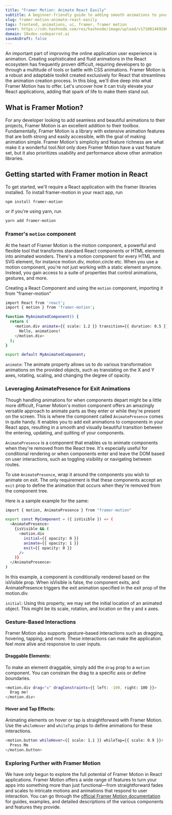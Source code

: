 ```yaml
---
title: "Framer Motion: Animate React Easily"
subtitle: A beginner-friendly guide to adding smooth animations to your React app effortlessly.
slug: framer-motion-animate-react-easily
tags: frontend, animations, ui, framer, framer motion
cover: https://cdn.hashnode.com/res/hashnode/image/upload/v1710014692087/Y49b1MQad.webp?auto=format
domain: 10xdev.codeparrot.ai
saveAsDraft: false
---
```


An important part of improving the online application user experience is animation. Creating sophisticated and fluid animations in the React ecosystem has frequently proven difficult, requiring developers to go through a multitude of tools or battle with CSS animations. Framer Motion is a robust and adaptable toolkit created exclusively for React that streamlines the animation creation process. In this blog, we'll dive deep into what Framer Motion has to offer. Let's uncover how it can truly elevate your React applications, adding that spark of life to make them stand out.

## What is Framer Motion?

For any developer looking to add seamless and beautiful animations to their projects, Framer Motion is an excellent addition to their toolbox. Fundamentally, Framer Motion is a library with extensive animation features that are both strong and easily accessible, with the goal of making animation simple.
Framer Motion's simplicity and feature richness are what make it a wonderful tool.Not only does Framer Motion have a vast feature set, but it also prioritizes usability and performance above other animation libraries.

## Getting started with Framer motion in React

To get started, we'll require a React application with the framer libraries installed.
To install framer-motion in your react app, run

```bash
npm install framer-motion
```

or if you're using yarn, run

```bash
yarn add framer-motion
```

### Framer's `motion` component

At the heart of Framer Motion is the motion component, a powerful and flexible tool that transforms standard React components or HTML elements into animated wonders. There's a motion component for every HTML and SVG element, for instance motion.div, motion.circle etc. When you use a motion component, you're not just working with a static element anymore. Instead, you gain access to a suite of properties that control animations, gestures, and more.

Creating a React Component and using the `motion` component, importing it from "framer-motion"

```bash
import React from 'react';
import { motion } from 'framer-motion';

function MyAnimatedComponent() {
  return (
    <motion.div animate={{ scale: 1.2 }} transition={{ duration: 0.5 }}>
      Hello, animations!
    </motion.div>
  );
}

export default MyAnimatedComponent;
```

`animate`: The animate property allows us to do various transformation animations on the provided objects, such as translating on the X and Y axes, rotating, scaling, and changing the degree of opacity.

### Leveraging AnimatePresence for Exit Animations

Though handling animations for when components depart might be a little more difficult, Framer Motion's motion component offers an amazingly versatile approach to animate parts as they enter or while they're present on the screen. This is where the component called `AnimatePresence` comes in quite handy. It enables you to add exit animations to components in your React apps, resulting in a smooth and visually beautiful transition between the entering, updating, and quitting of your components.

`AnimatePresence` is a component that enables us to animate components when they're removed from the React tree. It's especially useful for conditional rendering or when components enter and leave the DOM based on user interactions, such as toggling visibility or navigating between routes.

To use `AnimatePresence`, wrap it around the components you wish to animate on exit. The only requirement is that these components accept an `exit` prop to define the animation that occurs when they're removed from the component tree.

Here is a sample example for the same:

```bash
import { motion, AnimatePresence } from "framer-motion"

export const MyComponent = ({ isVisible }) => (
  <AnimatePresence>
    {isVisible && (
      <motion.div
        initial={{ opacity: 0 }}
        animate={{ opacity: 1 }}
        exit={{ opacity: 0 }}
      />
    )}
  </AnimatePresence>
)
```

In this example, a component is conditionally rendered based on the isVisible prop. When isVisible is false, the component exits, and AnimatePresence triggers the exit animation specified in the exit prop of the motion.div.

`initial`: Using this property, we may set the initial location of an animated object. This might be its scale, rotation, and location on the y and x axes.

### Gesture-Based Interactions

Framer Motion also supports gesture-based interactions such as dragging, hovering, tapping, and more. These interactions can make the application feel more alive and responsive to user inputs.

#### Draggable Elements:

To make an element draggable, simply add the `drag` prop to a `motion` component. You can constrain the drag to a specific axis or define boundaries.

```bash
<motion.div drag="x" dragConstraints={{ left: -100, right: 100 }}>
  Drag me!
</motion.div>
```

#### Hover and Tap Effects:

Animating elements on hover or tap is straightforward with Framer Motion. Use the `whileHover` and `whileTap` props to define animations for these interactions.

```bash
<motion.button whileHover={{ scale: 1.1 }} whileTap={{ scale: 0.9 }}>
  Press Me
</motion.button>
```

### Exploring Further with Framer Motion

We have only begun to explore the full potential of Framer Motion in React applications. Framer Motion offers a wide range of features to turn your apps into something more than just functional—from straightforward fades and scales to intricate motions and animations that respond to user interaction.
You can go through the [official Framer Motion documentation](https://www.framer.com/motion/) for guides, examples, and detailed descriptions of the various components and features they provide.
